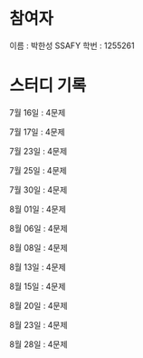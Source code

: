 # 참여자
이름 : 박한성
SSAFY 학번 : 1255261

# 스터디 기록 

7월 16일 : 4문제

7월 17일 : 4문제

7월 23일 : 4문제

7월 25일 : 4문제

7월 30일 : 4문제

8월 01일 : 4문제

8월 06일 : 4문제

8월 08일 : 4문제

8월 13일 : 4문제

8월 15일 : 4문제

8월 20일 : 4문제

8월 23일 : 4문제

8월 28일 : 4문제
